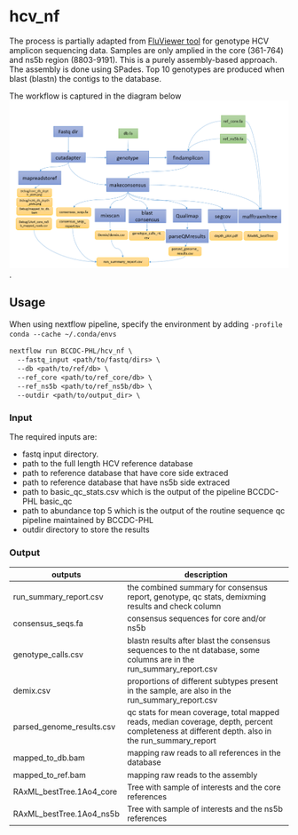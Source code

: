 # hcv_nf

The process is partially adapted from [FluViewer tool](https://github.com/KevinKuchinski/FluViewer) for genotype HCV amplicon sequencing data. Samples are only amplied in the core (361-764) and ns5b region (8803-9191). This is a purely assembly-based approach. The assembly is done using SPades. Top 10 genotypes are produced when blast (blastn) the contigs to the database. 

The workflow is captured in the diagram below![diagram](pics/workflow.PNG).

## Usage

When using nextflow pipeline, specify the environment by adding ```-profile conda --cache ~/.conda/envs```

```
nextflow run BCCDC-PHL/hcv_nf \
  --fastq_input <path/to/fastq/dirs> \
  --db <path/to/ref/db> \
  --ref_core <path/to/ref_core/db> \
  --ref_ns5b <path/to/ref_ns5b/db> \
  --outdir <path/to/output_dir> \ 
```
### Input

The required inputs are:
- fastq input directory. 
- path to the full length HCV reference database
- path to reference database that have core side extraced
- path to reference database that have ns5b side extraced
- path to basic_qc_stats.csv which is the output of the pipeline BCCDC-PHL basic_qc
- path to abundance top 5 which is the output of the routine sequence qc pipeline maintained by BCCDC-PHL
- outdir directory to store the results


### Output

| outputs  | description |
| ------------- | ------------- |
| run_summary_report.csv  | the combined summary for consensus report, genotype, qc stats, demixming results  and check column |
| consensus_seqs.fa | consensus sequences for core and/or ns5b  |
| genotype_calls.csv | blastn results after blast the consensus sequences to the nt database, some columns are in the run_summary_report.csv|
| demix.csv | proportions of different subtypes present in the sample, are also in the run_summary_report.csv |
| parsed_genome_results.csv | qc stats for mean coverage, total mapped reads, median coverage, depth, percent completeness at different depth. also in the run_summary_report|
| mapped_to_db.bam | mapping raw reads to all references in the database|
| mapped_to_ref.bam | mapping raw reads to the assembly | 
| RAxML_bestTree.1Ao4_core | Tree with sample of interests and the core references|
| RAxML_bestTree.1Ao4_ns5b | Tree with sample of interests and the ns5b references|